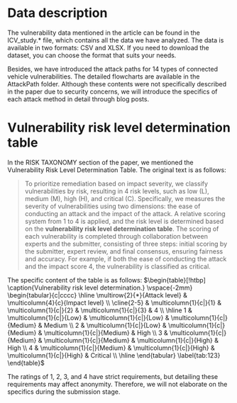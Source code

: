 # Data description

The vulnerability data mentioned in the article can be found in the ICV_study.* file, which contains all the data we have analyzed. The data is available in two formats: CSV and XLSX. If you need to download the dataset, you can choose the format that suits your needs.

Besides, we have introduced the attack paths for 14 types of connected vehicle vulnerabilities. The detailed flowcharts are available in the AttackPath folder. Although these contents were not specifically described in the paper due to security concerns, we will introduce the specifics of each attack method in detail through blog posts.

# Vulnerability risk level determination table
In the RISK TAXONOMY section of the paper, we mentioned the Vulnerability Risk Level Determination Table. The original text is as follows:
> To prioritize remediation based on impact severity, we classify vulnerabilities by risk, resulting in 4 risk levels, such as low (L), medium (M), high (H), and critical (C).
> Specifically, we measures the severity of vulnerabilities using two dimensions: the ease of conducting an attack and the impact of the attack.
> A relative scoring system from 1 to 4 is applied, and the risk level is determined based on the **vulnerability risk level determination table**.
> The scoring of each vulnerability is completed through collaboration between experts and the submitter, consisting of three steps: initial scoring by the submitter, expert review, and final consensus, ensuring fairness and accuracy.
> For example, if both the ease of conducting the attack and the impact score 4, the vulnerability is classified as critical.

The specific content of the table is as follows:
$\begin{table}[!htbp]
\caption{Vulnerability risk level determination.}
\vspace{-2mm}
\begin{tabular}{c|cccc}
\hline
\multirow{2}{*}{Attack level} & \multicolumn{4}{c}{Impact level}                                                              \\ \cline{2-5} 
                               & \multicolumn{1}{c|}{1}   & \multicolumn{1}{c|}{2}      & \multicolumn{1}{c|}{3}      & 4      \\ \hline
1                              & \multicolumn{1}{c|}{Low} & \multicolumn{1}{c|}{Low}    & \multicolumn{1}{c|}{Medium} & Medium \\
2                              & \multicolumn{1}{c|}{Low} & \multicolumn{1}{c|}{Medium} & \multicolumn{1}{c|}{Medium} & High   \\
3 & \multicolumn{1}{c|}{Medium} & \multicolumn{1}{c|}{Medium} & \multicolumn{1}{c|}{High} & High     \\
4 & \multicolumn{1}{c|}{Medium} & \multicolumn{1}{c|}{High}   & \multicolumn{1}{c|}{High} & Critical \\ \hline
\end{tabular}
\label{tab:123}
\end{table}$

The ratings of 1, 2, 3, and 4 have strict requirements, but detailing these requirements may affect anonymity. Therefore, we will not elaborate on the specifics during the submission stage.
